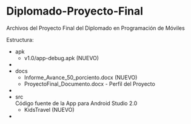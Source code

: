 # Diplomado-Proyecto-Final
Archivos del Proyecto Final del Diplomado en Programación de Móviles

Estructura:</br>
<UL>
	<LI>apk
		<UL>
			<LI>v1.0/app-debug.apk (NUEVO)
		</UL>
	<LI>
	<LI>docs
		<UL>
			<LI>Informe_Avance_50_porciento.docx (NUEVO)
			<LI>ProyectoFinal_Documento.docx - Perfil del Proyecto
		</UL>
	<LI>
	<LI>src<BR>
		C&oacute;digo fuente de la App para Android Studio 2.0
		<UL>
			<LI>KidsTravel (NUEVO)
		</UL>
	<LI>
</UL>
